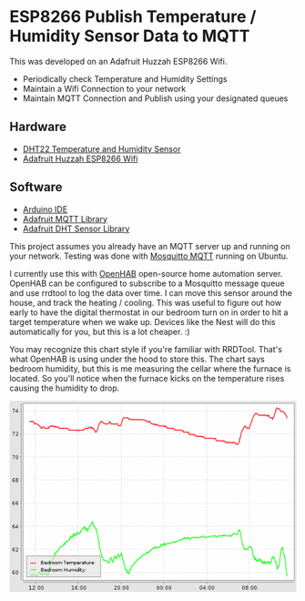 # ESP8266 Publish Temperature / Humidity Sensor Data to MQTT

This was developed on an Adafruit Huzzah ESP8266 Wifi.

  - Periodically check Temperature and Humidity Settings
  - Maintain a Wifi Connection to your network
  - Maintain MQTT Connection and Publish using your designated queues

## Hardware

  - [DHT22 Temperature and Humidity Sensor](https://www.adafruit.com/products/385)
  - [Adafruit Huzzah ESP8266 Wifi](https://www.adafruit.com/products/2821)

## Software

  - [Arduino IDE](https://www.arduino.cc/en/main/software)
  - [Adafruit MQTT Library](https://github.com/adafruit/Adafruit_MQTT_Library)
  - [Adafruit DHT Sensor Library](https://github.com/adafruit/DHT-sensor-library)
  
This project assumes you already have an MQTT server up and running on your network. Testing was done with [Mosquitto MQTT](https://mosquitto.org/) running on Ubuntu. 

I currently use this with [OpenHAB](https://www.openhab.org/) open-source home automation server. OpenHAB can be configured to subscribe to a Mosquitto message queue and use rrdtool to log the data over time. I can move this sensor around the house, and track the heating / cooling. This was useful to figure out how early to have the digital thermostat in our bedroom turn on in order to hit a target temperature when we wake up. Devices like the Nest will do this automatically for you, but this is a lot cheaper. :)

You may recognize this chart style if you're familiar with RRDTool. That's what OpenHAB is using under the hood to store this. The chart says bedroom humidity, but this is me measuring the cellar where the furnace is located. So you'll notice when the furnace kicks on the temperature rises causing the humidity to drop.

![OpenHAB Chart](chart.png?raw=true "Title")
